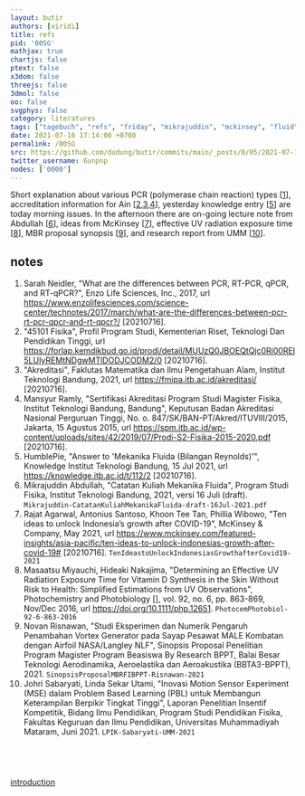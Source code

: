 ```yaml
---
layout: butir
authors: [viridi]
title: refs
pid: '005G'
mathjax: true
chartjs: false
ptext: false
x3dom: false
threejs: false
3dmol: false
oo: false
svgphys: false
category: literatures
tags: ["tagebuch", "refs", "friday", "mikrajuddin", "mckinsey", "fluid", "mechanics", "effective", "uv", "radiation", "exposure", "time", "umm", "johri", "sabaryati", "linda", "sekar", "utami"]
date: 2021-07-16 17:14:00 +0700
permalink: /005G
src: https://github.com/dudung/butir/commits/main/_posts/0/05/2021-07-16-refs.md
twitter_username: 6unpnp
nodes: ['0000']
---
```

Short explanation about various PCR (polymerase chain reaction) types [[1](#r01)], accreditation information for Ain [[2](#r02),[3](#r03),[4](#r04)], yesterday knowledge entry [[5](#r05)] are today morning issues. In the afternoon there are on-going lecture note from Abdullah [[6](#r06)], ideas from McKinsey [[7](#r07)], effective UV radiation exposure time [[8](#r08)], MBR proposal synopsis [[9](#r09)], and research report from UMM [[10](#r10)].

## notes
1. <a name="r01"></a>Sarah Neidler, "What are the differences between PCR, RT-PCR, qPCR, and RT-qPCR?",  Enzo Life Sciences, Inc., 2017, url <https://www.enzolifesciences.com/science-center/technotes/2017/march/what-are-the-differences-between-pcr-rt-pcr-qpcr-and-rt-qpcr?/> [20210716].
2. <a name="r02"></a>"45101 Fisika", Profil Program Studi, Kementerian Riset, Teknologi Dan Pendidikan Tinggi, url <https://forlap.kemdikbud.go.id/prodi/detail/MUUzQ0JBOEQtQjc0Ri00REI5LUIyREMtNDgwMTlDODJCODM2/0> [20210716].
3. <a name="r03"></a>"Akreditasi", Faklutas Matematika dan Ilmu Pengetahuan Alam, Institut Teknologi Bandung, 2021, url <https://fmipa.itb.ac.id/akreditasi/> [20210716].
4. <a name="r04"></a>Mansyur Ramly, "Sertifikasi Akreditasi Program Studi Magister Fisika, Institut Teknologi Bandung, Bandung", Keputusan Badan Akreditasi Nasional Perguruan Tinggi, No. o. 847/SK/BAN-PT/Akred/ITUVIII/2015, Jakarta, 15 Agustus 2015, url <https://spm.itb.ac.id/wp-content/uploads/sites/42/2019/07/Prodi-S2-Fisika-2015-2020.pdf> [20210716].
5. <a name="r05"></a>HumblePie, "Answer to 'Mekanika Fluida (Bilangan Reynolds)'", Knowledge Institut Teknologi Bandung, 15 Jul 2021, url <https://knowledge.itb.ac.id/t/112/2> [20210716].
6. <a name="r06"></a>Mikrajuddin Abdullah, "Catatan Kuliah Mekanika Fluida", Program Studi Fisika, Institut Teknologi Bandung, 2021, versi 16 Juli (draft). `Mikrajuddin-CatatanKuliahMekanikaFluida-draft-16Jul-2021.pdf`
7. <a name="r07"></a>Rajat Agarwal, Antonius Santoso, Khoon Tee Tan, Phillia Wibowo, "Ten ideas to unlock Indonesia’s growth after COVID-19", McKinsey & Company, May 2021, url <https://www.mckinsey.com/featured-insights/asia-pacific/ten-ideas-to-unlock-indonesias-growth-after-covid-19#> [20210716]. `TenIdeastoUnlockIndonesiasGrowthafterCovid19-2021`
8. <a name="r08"></a>Masaatsu Miyauchi, Hideaki Nakajima, "Determining an Effective UV Radiation Exposure Time for Vitamin D Synthesis in the Skin Without Risk to Health: Simplified Estimations from UV Observations", Photochemistry and Photobiology [], vol. 92, no. 6, pp. 863-869, Nov/Dec 2016, url <https://doi.org/10.1111/php.12651>. `PhotocemPhotobiol-92-6-863-2016`
9. <a name="r09"></a>Novan Risnawan, "Studi Eksperimen dan Numerik Pengaruh Penambahan Vortex Generator pada Sayap Pesawat MALE Kombatan dengan Airfoil NASA/Langley NLF", Sinopsis Proposal Penelitian Program Magister Program Beasiswa By Research BPPT, Balai Besar Teknologi Aerodinamika, Aeroelastika dan Aeroakustika (BBTA3-BPPT), 2021. `SinopsisProposalMBRFIBPPT-Risnawan-2021`
10. <a name="r10"></a>Johri Sabaryati, Linda Sekar Utami, "Inovasi Motion Sensor Experiment (MSE) dalam Problem Based Learning (PBL) untuk Membangun Keterampilan Berpikir Tingkat Tinggi", Laporan Penelitian Insentif Kompetitik, Bidang Ilmu Pendidikan, Program Studi Pendidikan Fisika, Fakultas Keguruan dan Ilmu Pendidikan, Universitas Muhammadiyah Mataram, Juni 2021. `LPIK-Sabaryati-UMM-2021`

## &nbsp;
[introduction](0000)
